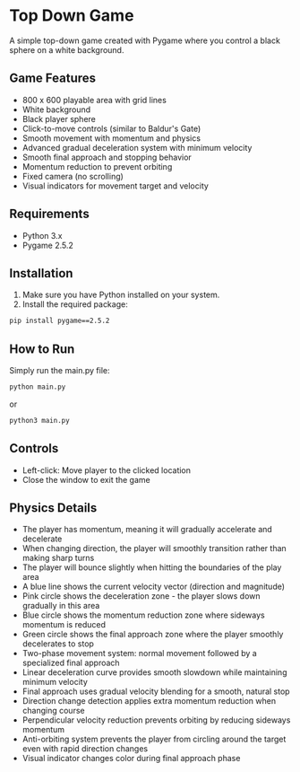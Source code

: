 # Top Down Game

A simple top-down game created with Pygame where you control a black sphere on a white background.

## Game Features

- 800 x 600 playable area with grid lines
- White background
- Black player sphere
- Click-to-move controls (similar to Baldur's Gate)
- Smooth movement with momentum and physics
- Advanced gradual deceleration system with minimum velocity
- Smooth final approach and stopping behavior
- Momentum reduction to prevent orbiting
- Fixed camera (no scrolling)
- Visual indicators for movement target and velocity

## Requirements

- Python 3.x
- Pygame 2.5.2

## Installation

1. Make sure you have Python installed on your system.
2. Install the required package:

```bash
pip install pygame==2.5.2
```

## How to Run

Simply run the main.py file:

```bash
python main.py
```
or
```bash
python3 main.py
```

## Controls

- Left-click: Move player to the clicked location
- Close the window to exit the game

## Physics Details

- The player has momentum, meaning it will gradually accelerate and decelerate
- When changing direction, the player will smoothly transition rather than making sharp turns
- The player will bounce slightly when hitting the boundaries of the play area
- A blue line shows the current velocity vector (direction and magnitude)
- Pink circle shows the deceleration zone - the player slows down gradually in this area
- Blue circle shows the momentum reduction zone where sideways momentum is reduced
- Green circle shows the final approach zone where the player smoothly decelerates to stop
- Two-phase movement system: normal movement followed by a specialized final approach
- Linear deceleration curve provides smooth slowdown while maintaining minimum velocity
- Final approach uses gradual velocity blending for a smooth, natural stop
- Direction change detection applies extra momentum reduction when changing course
- Perpendicular velocity reduction prevents orbiting by reducing sideways momentum
- Anti-orbiting system prevents the player from circling around the target even with rapid direction changes
- Visual indicator changes color during final approach phase 